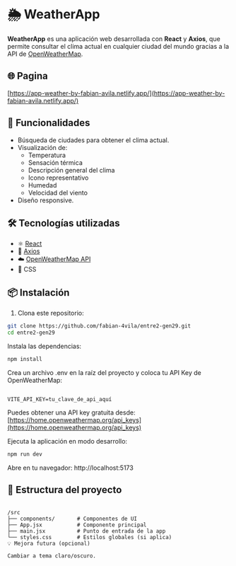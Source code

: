 
# 🌦️ WeatherApp 

**WeatherApp** es una aplicación web desarrollada con **React** y **Axios**, que permite consultar el clima actual en cualquier ciudad del mundo gracias a la API de [OpenWeatherMap](https://api.openweathermap.org).

## 🌐 Pagina
   [https://app-weather-by-fabian-avila.netlify.app/](https://app-weather-by-fabian-avila.netlify.app/)


## 🚀 Funcionalidades

- Búsqueda de ciudades para obtener el clima actual.
- Visualización de:
  - Temperatura
  - Sensación térmica
  - Descripción general del clima
  - Icono representativo
  - Humedad
  - Velocidad del viento
- Diseño responsive.

## 🛠️ Tecnologías utilizadas

- ⚛️ [React](https://reactjs.org/)
- 🔗 [Axios](https://axios-http.com/)
- ☁️ [OpenWeatherMap API](https://api.openweathermap.org)
- 💅 CSS

## 📦 Instalación

1. Clona este repositorio:

```bash
git clone https://github.com/fabian-4vila/entre2-gen29.git
cd entre2-gen29
```
Instala las dependencias:

```bash
npm install
```
Crea un archivo .env en la raíz del proyecto y coloca tu API Key de OpenWeatherMap:

```env

VITE_API_KEY=tu_clave_de_api_aquí
```
Puedes obtener una API key gratuita desde: [https://home.openweathermap.org/api_keys](https://home.openweathermap.org/api_keys)

Ejecuta la aplicación en modo desarrollo:

```bash
npm run dev
```
Abre en tu navegador: http://localhost:5173

## 🧾 Estructura del proyecto
```plaintext

/src
├── components/       # Componentes de UI
├── App.jsx           # Componente principal
├── main.jsx          # Punto de entrada de la app
└── styles.css        # Estilos globales (si aplica)
💡 Mejora futura (opcional)

Cambiar a tema claro/oscuro.
```


